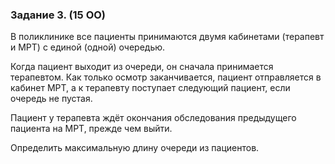 
### Задание 3. (15 ОО)

В поликлинике все пациенты принимаются двумя кабинетами (терапевт и МРТ) с единой (одной) очередью.

Когда пациент выходит из очереди, он сначала принимается терапевтом. Как только осмотр заканчивается, пациент отправляется в кабинет МРТ, а к терапевту поступает следующий пациент, если очередь не пустая.

Пациент у терапевта ждёт окончания обследования предыдущего пациента на МРТ, прежде чем выйти.

Определить максимальную длину очереди из пациентов.

